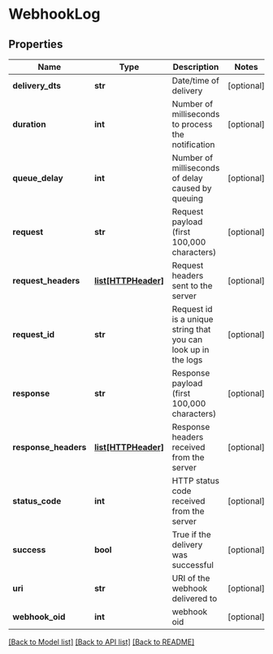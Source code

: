 # WebhookLog

## Properties
Name | Type | Description | Notes
------------ | ------------- | ------------- | -------------
**delivery_dts** | **str** | Date/time of delivery | [optional] 
**duration** | **int** | Number of milliseconds to process the notification | [optional] 
**queue_delay** | **int** | Number of milliseconds of delay caused by queuing | [optional] 
**request** | **str** | Request payload (first 100,000 characters) | [optional] 
**request_headers** | [**list[HTTPHeader]**](HTTPHeader.md) | Request headers sent to the server | [optional] 
**request_id** | **str** | Request id is a unique string that you can look up in the logs | [optional] 
**response** | **str** | Response payload (first 100,000 characters) | [optional] 
**response_headers** | [**list[HTTPHeader]**](HTTPHeader.md) | Response headers received from the server | [optional] 
**status_code** | **int** | HTTP status code received from the server | [optional] 
**success** | **bool** | True if the delivery was successful | [optional] 
**uri** | **str** | URI of the webhook delivered to | [optional] 
**webhook_oid** | **int** | webhook oid | [optional] 

[[Back to Model list]](../README.md#documentation-for-models) [[Back to API list]](../README.md#documentation-for-api-endpoints) [[Back to README]](../README.md)


